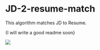 # JD-2-resume-match
This algorithm matches JD to Resume.

{I will write a good readme soon}  


![](https://github.com/amshar05/JD-2-resume-match/blob/main/walkthroughh.gif)
